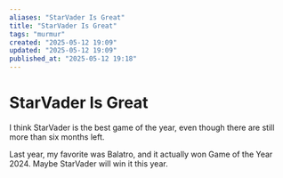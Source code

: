 ```yaml
---
aliases: "StarVader Is Great"
title: "StarVader Is Great"
tags: "murmur"
created: "2025-05-12 19:09"
updated: "2025-05-12 19:09"
published_at: "2025-05-12 19:18"
---
```


# StarVader Is Great

I think StarVader is the best game of the year, even though there are still more than six months left.

Last year, my favorite was Balatro, and it actually won Game of the Year 2024.
Maybe StarVader will win it this year.
